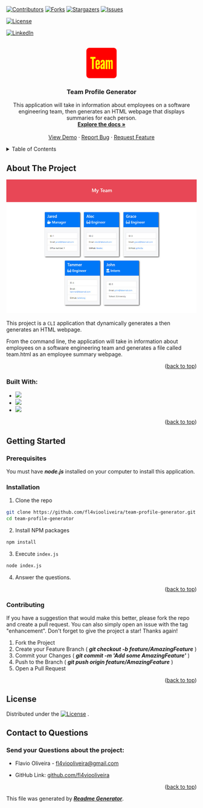 <a name="readme-top"></a>

  <!-- PROJECT SHIELDS -->

[![Contributors][contributors-shield]][contributors-url]
[![Forks][forks-shield]][forks-url]
[![Stargazers][stars-shield]][stars-url]
[![Issues][issues-shield]][issues-url]

[![License][license-shield]][license-url]

[![LinkedIn][linkedin-shield]][linkedin-url]

[linkedin-shield]: https://img.shields.io/badge/-LinkedIn-black.svg?style=for-the-badge&logo=linkedin&colorB=555
[linkedin-url]: https://www.linkedin.com/in/fl4viooliveira/

  <!-- PROJECT LOGO -->
  <br />
  <div align="center">
  
  <a href=https://github.com/fl4viooliveira/team-profile-generator>
    <img src=assets/logo.png alt="Logo" width="80" height="80">
  </a>


  <h3 align="center">Team Profile Generator</h3>
    <p align="center">
      This application will take in information about employees on a software engineering team, then generates an HTML webpage that displays summaries for each person.
      <br />
      <a href=https://github.com/fl4viooliveira/team-profile-generator><strong>Explore the docs »</strong></a>
      <br />
      <br />
      <a href="https://github.com/fl4viooliveira/team-profile-generator">View Demo</a>
      ·
      <a href="https://github.com/fl4viooliveira/team-profile-generator/issues">Report Bug</a>
      ·
      <a href="https://github.com/fl4viooliveira/team-profile-generator/issues">Request Feature</a>
    </p>
  </div>

  <!-- TABLE OF CONTENTS -->
  <details>
    <summary>Table of Contents</summary>
    <ol>
      <li>
        <a href="#about-the-project">About The Project</a>
        <ul>
          <li><a href="#built-with">Built With</a></li>
        </ul>
      </li>
      <li>
        <a href="#getting-started">Getting Started</a>
        <ul>
          <li><a href="#prerequisites">Prerequisites</a></li>
          <li><a href="#installation">Installation</a></li>
        </ul>
      </li>
      <li><a href="#usage">Usage</a></li>
      <li><a href="#contributing">Contributing</a></li>
      <li><a href="#license">License</a></li>
      <li><a href="#contact">Contact</a></li>
    </ol>
  </details>

  <!-- ABOUT THE PROJECT -->

## About The Project

[![Product Name Screen Shot][product-screenshot]](https://github.com/fl4viooliveira/team-profile-generator)

[product-screenshot]: assets/demo.png

This project is a `CLI` application that dynamically generates a then generates an HTML webpage.

From the command line, the application will take in information about employees on a software engineering team and generates a file called team.html as an employee summary webpage.

  <p align="right">(<a href="#readme-top">back to top</a>)</p>

### Built With:

- <img src="https://img.shields.io/badge/JavaScript-563D7C?style=for-the-badge&logo=JavaScript&logoColor=white">
- <img src="https://img.shields.io/badge/Bootstrap-563D7C?style=for-the-badge&logo=Bootstrap&logoColor=white">
- <img src="https://img.shields.io/badge/Jest-563D7C?style=for-the-badge&logo=Jest&logoColor=white">

  <p align="right">(<a href="#readme-top">back to top</a>)</p>

  <!-- GETTING STARTED -->

## Getting Started

### Prerequisites

You must have **_node.js_** installed on your computer to install this application.

### Installation

1. Clone the repo

```sh
git clone https://github.com/fl4viooliveira/team-profile-generator.git
cd team-profile-generator
```

2. Install NPM packages

```sh
npm install
```

3. Execute `index.js`

```sh
node index.js
```

4. Answer the questions.

  <p align="right">(<a href="#readme-top">back to top</a>)</p>

  <!-- USAGE EXAMPLES -->

  <!-- CONTRIBUTING -->

### Contributing

If you have a suggestion that would make this better, please fork the repo and create a pull request. You can also simply open an issue with the tag "enhancement".
Don't forget to give the project a star! Thanks again!

1. Fork the Project
2. Create your Feature Branch ( **_git checkout -b feature/AmazingFeature_** )
3. Commit your Changes ( **_git commit -m 'Add some AmazingFeature'_** )
4. Push to the Branch ( **_git push origin feature/AmazingFeature_** )
5. Open a Pull Request

  <p align="right">(<a href="#readme-top">back to top</a>)</p>

  <!-- LICENSE -->

## License

Distributed under the
[![License][license-shield]][license-url]
.

  <!-- CONTACT TO QUESTIONS-->

## Contact to Questions

### Send your Questions about the project:

- Flavio Oliveira - [fl4viooliveira@gmail.com](fl4viooliveira@gmail.com)

- GitHub Link: [github.com/fl4viooliveira](https://github.com/fl4viooliveira)

  <p align="right">(<a href="#readme-top">back to top</a>)</p>

This file was generated by **_[Readme Generator](https://github.com/fl4viooliveira/readme-generator)_**.

[contributors-shield]: https://img.shields.io/github/contributors/fl4viooliveira/team-profile-generator.svg?style=for-the-badge
[contributors-url]: https://github.com/fl4viooliveira/team-profile-generator/graphs/contributors
[forks-shield]: https://img.shields.io/github/forks/fl4viooliveira/team-profile-generator.svg?style=for-the-badge
[forks-url]: https://github.com/fl4viooliveira/team-profile-generator/network/members
[stars-shield]: https://img.shields.io/github/stars/fl4viooliveira/team-profile-generator.svg?style=for-the-badge
[stars-url]: https://github.com/fl4viooliveira/team-profile-generator/stargazers
[issues-shield]: https://img.shields.io/github/issues/fl4viooliveira/team-profile-generator.svg?style=for-the-badge
[issues-url]: https://github.com/fl4viooliveira/team-profile-generator/issues
[license-shield]: https://img.shields.io/github/license/fl4viooliveira/team-profile-generator.svg?style=for-the-badge
[license-url]: https://github.com/fl4viooliveira/team-profile-generator/blob/master/LICENSE
